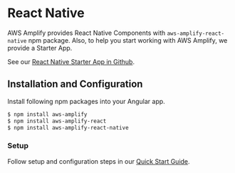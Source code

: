 ---
---

# React Native

AWS Amplify provides React Native Components with `aws-amplify-react-native` npm package. Also, to help you start working with AWS Amplify, we provide a Starter App. 

See our [React Native Starter App in Github](https://github.com/awslabs/aws-mobile-react-native-starter).

## Installation and Configuration

Install following npm packages into your Angular app.

```bash
$ npm install aws-amplify
$ npm install aws-amplify-react
$ npm install aws-amplify-react-native
```

### Setup

Follow setup and configuration steps in our [Quick Start Guide](https://aws.github.io/aws-amplify/media/quick_start).

 